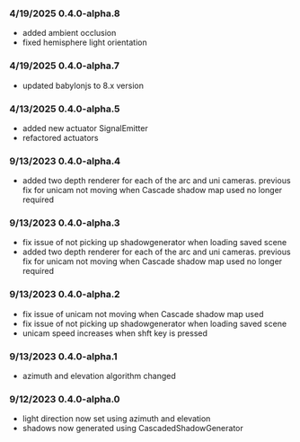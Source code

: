 ### 4/19/2025 0.4.0-alpha.8
- added ambient occlusion
- fixed hemisphere light orientation
### 4/19/2025 0.4.0-alpha.7
- updated babylonjs to 8.x version
### 4/13/2025 0.4.0-alpha.5
- added new actuator SignalEmitter
- refactored actuators
### 9/13/2023 0.4.0-alpha.4
- added two depth renderer for each of the arc and uni cameras. previous fix for unicam not moving when Cascade shadow map used no longer required
### 9/13/2023 0.4.0-alpha.3
- fix issue of not picking up shadowgenerator when loading saved scene
- added two depth renderer for each of the arc and uni cameras. previous fix for unicam not moving when Cascade shadow map used no longer required
### 9/13/2023 0.4.0-alpha.2
- fix issue of unicam not moving when Cascade shadow map used
- fix issue of not picking up shadowgenerator when loading saved scene
- unicam speed increases when shft key is pressed
### 9/13/2023 0.4.0-alpha.1
- azimuth and elevation algorithm changed 
### 9/12/2023 0.4.0-alpha.0 
- light direction now set using azimuth and elevation
- shadows now generated using CascadedShadowGenerator

